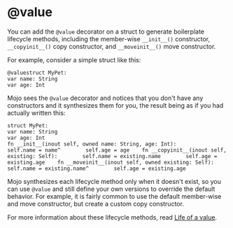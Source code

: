 # @value

You can add the `@value` decorator on a struct to generate boilerplate lifecycle methods, including the member-wise `__init__()` constructor, `__copyinit__()` copy constructor, and `__moveinit__()` move constructor.

For example, consider a simple struct like this:

```mojo
@valuestruct MyPet:    
var name: String    
var age: Int
```

Mojo sees the `@value` decorator and notices that you don't have any constructors and it synthesizes them for you, the result being as if you had actually written this:

```mojo
struct MyPet:    
var name: String    
var age: Int    
fn __init__(inout self, owned name: String, age: Int):        self.name = name^        self.age = age    fn __copyinit__(inout self, existing: Self):        self.name = existing.name        self.age = existing.age    fn __moveinit__(inout self, owned existing: Self):        self.name = existing.name^        self.age = existing.age
```

Mojo synthesizes each lifecycle method only when it doesn't exist, so you can use `@value` and still define your own versions to override the default behavior. For example, it is fairly common to use the default member-wise and move constructor, but create a custom copy constructor.

For more information about these lifecycle methods, read [Life of a value](https://docs.modular.com/mojo/manual/lifecycle/life.html).